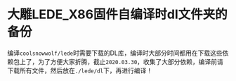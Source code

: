 大雕LEDE_X86固件自编译时dl文件夹的备份
=====


编译`coolsnowwolf/lede`时需要下载的DL库，编译时大部分时间都用在下载这些依赖包上了，为了方便大家折腾，截止`2020.03.30`，收集了大部分依赖，编译前请下载所有文件，然后放在`./lede/dl`下，再进行编译！
